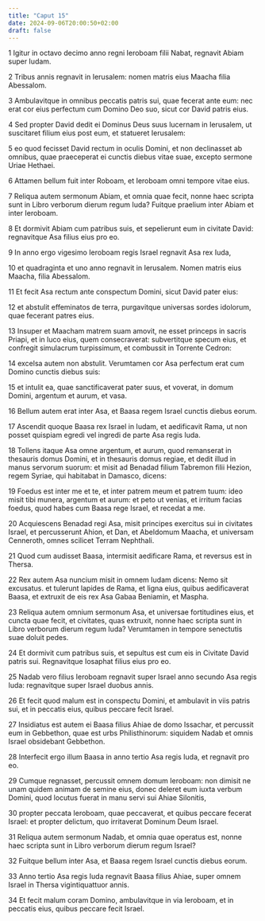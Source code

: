 ```yaml
---
title: "Caput 15"
date: 2024-09-06T20:00:50+02:00
draft: false
---
```



1 Igitur in octavo decimo anno regni Ieroboam filii Nabat, regnavit Abiam super Iudam.

2 Tribus annis regnavit in Ierusalem: nomen matris eius Maacha filia Abessalom.

3 Ambulavitque in omnibus peccatis patris sui, quae fecerat ante eum: nec erat cor eius perfectum cum Domino Deo suo, sicut cor David patris eius.

4 Sed propter David dedit ei Dominus Deus suus lucernam in Ierusalem, ut suscitaret filium eius post eum, et statueret Ierusalem:

5 eo quod fecisset David rectum in oculis Domini, et non declinasset ab omnibus, quae praeceperat ei cunctis diebus vitae suae, excepto sermone Uriae Hethaei.

6 Attamen bellum fuit inter Roboam, et Ieroboam omni tempore vitae eius.

7 Reliqua autem sermonum Abiam, et omnia quae fecit, nonne haec scripta sunt in Libro verborum dierum regum Iuda? Fuitque praelium inter Abiam et inter Ieroboam.

8 Et dormivit Abiam cum patribus suis, et sepelierunt eum in civitate David: regnavitque Asa filius eius pro eo.

9 In anno ergo vigesimo Ieroboam regis Israel regnavit Asa rex Iuda,

10 et quadraginta et uno anno regnavit in Ierusalem. Nomen matris eius Maacha, filia Abessalom.

11 Et fecit Asa rectum ante conspectum Domini, sicut David pater eius:

12 et abstulit effeminatos de terra, purgavitque universas sordes idolorum, quae fecerant patres eius.

13 Insuper et Maacham matrem suam amovit, ne esset princeps in sacris Priapi, et in luco eius, quem consecraverat: subvertitque specum eius, et confregit simulacrum turpissimum, et combussit in Torrente Cedron:

14 excelsa autem non abstulit. Verumtamen cor Asa perfectum erat cum Domino cunctis diebus suis:

15 et intulit ea, quae sanctificaverat pater suus, et voverat, in domum Domini, argentum et aurum, et vasa.

16 Bellum autem erat inter Asa, et Baasa regem Israel cunctis diebus eorum.

17 Ascendit quoque Baasa rex Israel in Iudam, et aedificavit Rama, ut non posset quispiam egredi vel ingredi de parte Asa regis Iuda.

18 Tollens itaque Asa omne argentum, et aurum, quod remanserat in thesauris domus Domini, et in thesauris domus regiae, et dedit illud in manus servorum suorum: et misit ad Benadad filium Tabremon filii Hezion, regem Syriae, qui habitabat in Damasco, dicens:

19 Foedus est inter me et te, et inter patrem meum et patrem tuum: ideo misit tibi munera, argentum et aurum: et peto ut venias, et irritum facias foedus, quod habes cum Baasa rege Israel, et recedat a me.

20 Acquiescens Benadad regi Asa, misit principes exercitus sui in civitates Israel, et percusserunt Ahion, et Dan, et Abeldomum Maacha, et universam Cenneroth, omnes scilicet Terram Nephthali.

21 Quod cum audisset Baasa, intermisit aedificare Rama, et reversus est in Thersa.

22 Rex autem Asa nuncium misit in omnem Iudam dicens: Nemo sit excusatus. et tulerunt lapides de Rama, et ligna eius, quibus aedificaverat Baasa, et extruxit de eis rex Asa Gabaa Beniamin, et Maspha.

23 Reliqua autem omnium sermonum Asa, et universae fortitudines eius, et cuncta quae fecit, et civitates, quas extruxit, nonne haec scripta sunt in Libro verborum dierum regum Iuda? Verumtamen in tempore senectutis suae doluit pedes.

24 Et dormivit cum patribus suis, et sepultus est cum eis in Civitate David patris sui. Regnavitque Iosaphat filius eius pro eo.

25 Nadab vero filius Ieroboam regnavit super Israel anno secundo Asa regis Iuda: regnavitque super Israel duobus annis.

26 Et fecit quod malum est in conspectu Domini, et ambulavit in viis patris sui, et in peccatis eius, quibus peccare fecit Israel.

27 Insidiatus est autem ei Baasa filius Ahiae de domo Issachar, et percussit eum in Gebbethon, quae est urbs Philisthinorum: siquidem Nadab et omnis Israel obsidebant Gebbethon.

28 Interfecit ergo illum Baasa in anno tertio Asa regis Iuda, et regnavit pro eo.

29 Cumque regnasset, percussit omnem domum Ieroboam: non dimisit ne unam quidem animam de semine eius, donec deleret eum iuxta verbum Domini, quod locutus fuerat in manu servi sui Ahiae Silonitis,

30 propter peccata Ieroboam, quae peccaverat, et quibus peccare fecerat Israel: et propter delictum, quo irritaverat Dominum Deum Israel.

31 Reliqua autem sermonum Nadab, et omnia quae operatus est, nonne haec scripta sunt in Libro verborum dierum regum Israel?

32 Fuitque bellum inter Asa, et Baasa regem Israel cunctis diebus eorum.

33 Anno tertio Asa regis Iuda regnavit Baasa filius Ahiae, super omnem Israel in Thersa vigintiquattuor annis.

34 Et fecit malum coram Domino, ambulavitque in via Ieroboam, et in peccatis eius, quibus peccare fecit Israel.


